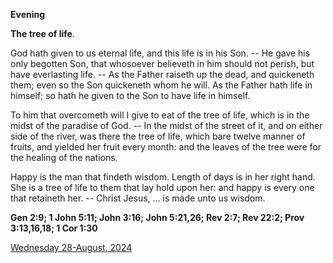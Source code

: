 **Evening**

**The tree of life**.
 
God hath given to us eternal life, and this life is in his Son. -- He gave his only begotten Son, that whosoever believeth in him should not perish, but have everlasting life. -- As the Father raiseth up the dead, and quickeneth them; even so the Son quickeneth whom he will. As the Father hath life in himself; so hath he given to the Son to have life in himself.
 
To him that overcometh will I give to eat of the tree of life, which is in the midst of the paradise of God. -- In the midst of the street of it, and on either side of the river, was there the tree of life, which bare twelve manner of fruits, and yielded her fruit every month: and the leaves of the tree were for the healing of the nations.
 
Happy is the man that findeth wisdom. Length of days is in her right hand. She is a tree of life to them that lay hold upon her: and happy is every one that retaineth her. -- Christ Jesus, ... is made unto us wisdom.  

**Gen 2:9; 1 John 5:11; John 3:16; John 5:21,26; Rev 2:7; Rev 22:2; Prov 3:13,16,18; 1 Cor 1:30**

[Wednesday 28-August, 2024](https://t.me/daily_light)
